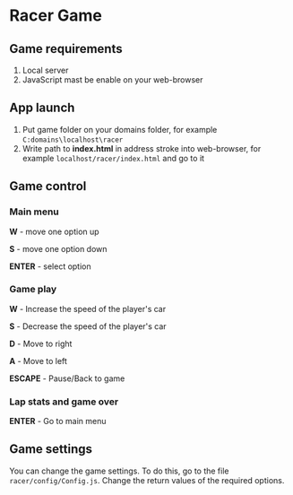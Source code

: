 # Racer Game
## Game requirements
1. Local server
2. JavaScript mast be enable on your web-browser
## App launch
1. Put game folder on your domains folder, for example `C:domains\localhost\racer`
2. Write path to **index.html** in address stroke into web-browser, for example `localhost/racer/index.html` and go to it
## Game control
### Main menu
**W** - move one option up

**S** - move one option down

**ENTER** - select option
### Game play
**W** - Increase the speed of the player's car

**S** - Decrease the speed of the player's car

**D** - Move to right

**A** - Move to left

**ESCAPE** - Pause/Back to game

### Lap stats and game over
**ENTER** - Go to main menu

## Game settings
You can change the game settings. To do this, go to the file `racer/config/Config.js`. Change the return values ​​of the required options.